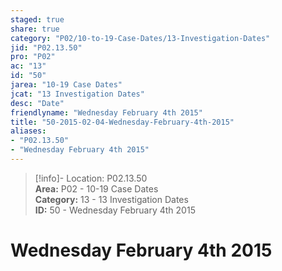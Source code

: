 ```yaml
---  
staged: true  
share: true  
category: "P02/10-to-19-Case-Dates/13-Investigation-Dates"  
jid: "P02.13.50"  
pro: "P02"  
ac: "13"  
id: "50"  
jarea: "10-19 Case Dates"  
jcat: "13 Investigation Dates"  
desc: "Date"  
friendlyname: "Wednesday February 4th 2015"  
title: "50-2015-02-04-Wednesday-February-4th-2015"  
aliases:   
- "P02.13.50"  
- "Wednesday February 4th 2015"  
---  
```

>[!info]- Location: P02.13.50  
>**Area:** P02 - 10-19 Case Dates  
>**Category:** 13 - 13 Investigation Dates  
>**ID:** 50 - Wednesday February 4th 2015  
  
# Wednesday February 4th 2015  

